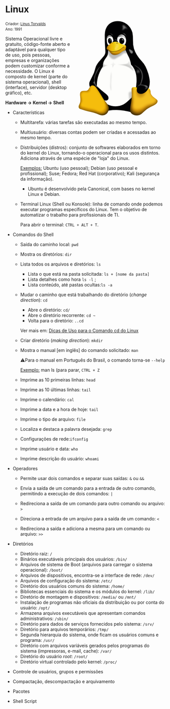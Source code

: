 # Linux
<img src="./Linux.png" alt="Tux" align="right" /><small>Criador: <a href="https://github.com/torvalds">Linus Torvalds</a> <br/>Ano: 1991</small> 

Sistema Operacional livre e gratuito, código-fonte aberto e adaptável para qualquer tipo de uso, pois pessoas, empresas e organizações podem customizar conforme a necessidade. O Linux é composto de kernel (parte do sistema operacional), shell (interface), servidor (desktop gráfico), etc. 

**Hardware → Kernel → Shell**

- Características

  - Multitarefa: várias tarefas são executadas ao mesmo tempo.

  - Multiusuário: diversas contas podem ser criadas e acessadas ao mesmo tempo.

  - Distribuições (distros): conjunto de softwares elaborados em torno do kernel do Linux, tornando-o operacional para os usos distintos. Adiciona através de uma espécie de "loja" do Linux.

    <u>Exemplos:</u> Ubuntu (uso pessoal); Debian (uso pessoal e profissional); Suse; Fedora; Red Hat (corporativo); Kali (segurança da informação).

    - Ubuntu é desenvolvido pela Canonical, com bases no kernel Linux e Debian.

  - Terminal Linux (Shell ou Konsole): linha de comando onde podemos executar programas específicos do Linux. Tem o objetivo de automatizar o trabalho para profissionais de TI.

    Para abrir o terminal: `CTRL + ALT + T`.

- Comandos do Shell

  - Saída do caminho local: `pwd`

  - Mostra os diretórios: `dir`

  - Lista todos os arquivos e diretórios: `ls`

    - Lista o que está na pasta solicitada: `ls + [nome da pasta]` 
    - Lista detalhes como hora `ls -l` ; 
    - Lista conteúdo, até pastas ocultas:`ls -a`

  - Mudar o caminho que está trabalhando do diretório (*change direction*): `cd`

    - Abre o diretório: `cd/`
    - Abre o diretório recorrente: `cd ~`
    - Volta para o diretório: `..cd`

    Ver mais em: [Dicas de Uso para o Comando cd do Linux](http://www.dltec.com.br/blog/linux/dicas-de-uso-para-o-comando-cd-do-linux/)

  - Criar diretório (*making direction*): `mkdir`

  - Mostra o manual [em inglês] do comando solicitado: `man`

    :warning:Para o manual em Português do Brasil, o comando torna-se `--help`

    <u>Exemplo:</u> man ls (para parar, `CTRL + Z`

  - Imprime as 10 primeiras linhas: `head`

  - Imprime as 10 últimas linhas: `tail`

  - Imprime o calendário: `cal`

  - Imprime a data e a hora de hoje: `tail`

  - Imprime o tipo de arquivo: `file`

  - Localiza e destaca a palavra desejada: `grep`

  - Configurações de rede:`ifconfig`

  - Imprime usuário e data: `who`

  - Imprime descrição do usuário: `whoami`

    

- Operadores

  - Permite usar dois comandos e separar suas saídas: `&` ou `&&` 

  - Envia a saída de um comando para a entrada de outro comando, permitindo a execução de dois comandos: `|`

  - Redireciona a saída de um comando para outro comando ou arquivo: `>`

  - Direciona a entrada de um arquivo para a saída de um comando: `<`

  - Redireciona a saída e adiciona a mesma para um comando ou arquivo: `>>`

    

- Diretórios

  - Diretório raiz: `/`
  - Binários executáveis principais dos usuários: `/bin/`
  - Arquivos de sistema de Boot (arquivos para carregar o sistema operacional): `/boot/`
  - Arquivos de dispositivos, encontra-se a interface de rede: `/dev/`
  - Arquivos de configuração do sistema: `/etc/`
  - Diretório dos usuários comuns do sistema: `/home/`
  - Bibliotecas essenciais do sistema e os módulos do kernel: `/lib/`
  - Diretório de montagem e dispositivos: `/media/` ou `/mnt/`
  - Instalação de programas não oficiais da distribuição ou por conta do usuário: `/opt/`
  - Armazena arquivos executáveis que apresentam comandos administrativos: `/sbin/`
  - Diretório  para dados de serviços fornecidos pelo sistema: `/srv/`
  - Diretório para arquivos temporários: `/tmp/`
  - Segunda hierarquia do sistema, onde ficam os usuários comuns e programa: `/usr/`
  - Diretório com arquivos variáveis gerados pelos programas do sistema (impressoras, e-mail, cache): `/var/`
  - Diretório do usuário *root*: `/root/`
  - Diretório virtual controlado pelo kernel: `/proc/`

- Controle de usuários, grupos e permissões

- Compactação, descompactação e arquivamento

- Pacotes

- Shell Script

